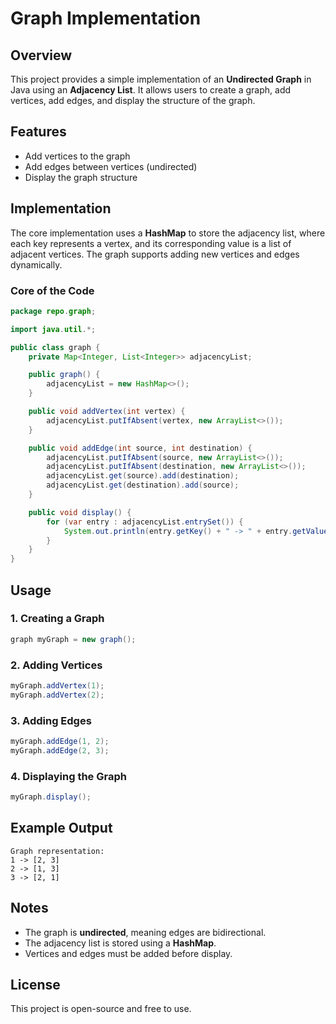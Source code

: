 # Graph Implementation

## Overview
This project provides a simple implementation of an **Undirected Graph** in Java using an **Adjacency List**. It allows users to create a graph, add vertices, add edges, and display the structure of the graph.

## Features

- Add vertices to the graph
- Add edges between vertices (undirected)
- Display the graph structure

## Implementation

The core implementation uses a **HashMap** to store the adjacency list, where each key represents a vertex, and its corresponding value is a list of adjacent vertices. The graph supports adding new vertices and edges dynamically.

### Core of the Code

```java
package repo.graph;

import java.util.*;

public class graph {
    private Map<Integer, List<Integer>> adjacencyList;

    public graph() {
        adjacencyList = new HashMap<>();
    }

    public void addVertex(int vertex) {
        adjacencyList.putIfAbsent(vertex, new ArrayList<>());
    }

    public void addEdge(int source, int destination) {
        adjacencyList.putIfAbsent(source, new ArrayList<>());
        adjacencyList.putIfAbsent(destination, new ArrayList<>());
        adjacencyList.get(source).add(destination);
        adjacencyList.get(destination).add(source);
    }

    public void display() {
        for (var entry : adjacencyList.entrySet()) {
            System.out.println(entry.getKey() + " -> " + entry.getValue());
        }
    }
}
```

## Usage

### 1. Creating a Graph

```java
graph myGraph = new graph();
```

### 2. Adding Vertices

```java
myGraph.addVertex(1);
myGraph.addVertex(2);
```

### 3. Adding Edges

```java
myGraph.addEdge(1, 2);
myGraph.addEdge(2, 3);
```

### 4. Displaying the Graph

```java
myGraph.display();
```

## Example Output

```
Graph representation:
1 -> [2, 3]
2 -> [1, 3]
3 -> [2, 1]
```

## Notes

- The graph is **undirected**, meaning edges are bidirectional.
- The adjacency list is stored using a **HashMap**.
- Vertices and edges must be added before display.

## License

This project is open-source and free to use.



